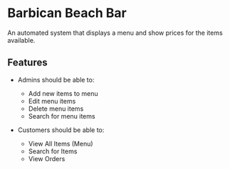 # Barbican Beach Bar

An automated system that displays a menu and show prices for the items available.

## Features

* Admins should be able to: 
    - Add new items to menu
    - Edit menu items
    - Delete menu items
    - Search for menu items

* Customers should be able to:
    - View All Items (Menu)
    - Search for Items
    - View Orders